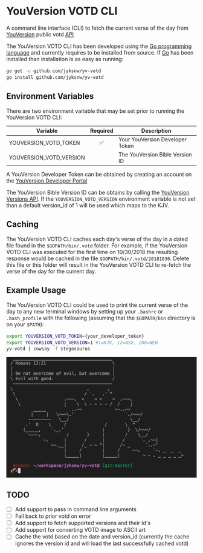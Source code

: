 # YouVersion VOTD CLI

A command line interface (CLI) to fetch the current verse of the day from [YouVersion](https://www.youversion.com) public votd [API](https://developers.youversion.com)

The YouVersion VOTD CLI has been developed using the [Go programming language](https://golang.org) and currently requires to be installed from source. If [Go](https://golang.org/doc/install#install) has been installed than installation is as easy as running:

```bash
go get -u github.com/jyksnw/yv-votd
go install github.com/jyksnw/yv-votd
```

## Environment Variables

There are two environment variable that may be set prior to running the YouVersion VOTD CLI:

| Variable  | Required  | Description  |
|---|:---:|---|
| YOUVERSION_VOTD_TOKEN   | ✅ |  Your YouVersion Developer Token|
| YOUVERSION_VOTD_VERSION | | The YouVersion Bible Version ID|

A YouVersion Developer Token can be obtained by creating an account on the [YouVersion Developer Portal](https://developers.youversion.com)

The YouVersion Bible Version ID can be obtains by calling the [YouVersion Versions API](https://yv-public-api-docs.netlify.com/api/versions.html). If the `YOUVERSION_VOTD_VERSION` environment variable is not set than a default version_id of 1 will be used which maps to the KJV.

## Caching

The YouVersion VOTD CLI caches each day's verse of the day in a dated file found in the `$GOPATH/bin/.votd` folder. For example, if the YouVersion VOTD CLI was executed for the first time on 10/30/2018 the resulting response would be cached in the file `$GOPATH/bin/.votd/20181030`. Delete this file or this folder will result in the YouVersion VOTD CLI to re-fetch the verse of the day for the current day.

## Example Usage

The YouVersion VOTD CLI could be used to print the current verse of the day to any new terminal windows by setting up your `.bashrc` or `.bash_profile` with the following (assuming that the `$GOPATH/bin` directory is on your `$PATH`):

```bash
export YOUVERSION_VOTD_TOKEN={your_developer_token}
export YOUVERSION_VOTD_VERSION=1 #1=KJV, 12=ASV, 206=WEB
yv-votd | cowsay -f stegosaurus
```

![YouVersion VOTD CLI Stegosaurus](images/yv_votd_stegasaurus.png)

## TODO

- [ ] Add support to pass in command line arguments
- [ ] Fail back to prior votd on error
- [ ] Add support to fetch supported versions and their Id's
- [ ] Add support for converting VOTD image to ASCII art
- [ ] Cache the votd based on the date and version_id (currently the cache ignores the version id and will load the last successfully cached votd)